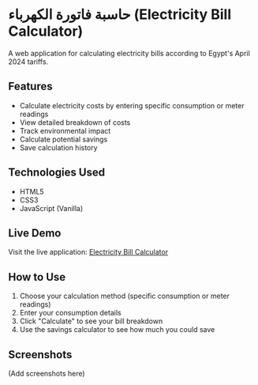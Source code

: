# حاسبة فاتورة الكهرباء (Electricity Bill Calculator)

A web application for calculating electricity bills according to Egypt's April 2024 tariffs.

## Features

- Calculate electricity costs by entering specific consumption or meter readings
- View detailed breakdown of costs
- Track environmental impact
- Calculate potential savings
- Save calculation history

## Technologies Used

- HTML5
- CSS3
- JavaScript (Vanilla)

## Live Demo

Visit the live application: [Electricity Bill Calculator](https://gemy04.github.io/electricity-bill-calculator/)

## How to Use

1. Choose your calculation method (specific consumption or meter readings)
2. Enter your consumption details
3. Click "Calculate" to see your bill breakdown
4. Use the savings calculator to see how much you could save

## Screenshots

(Add screenshots here) 